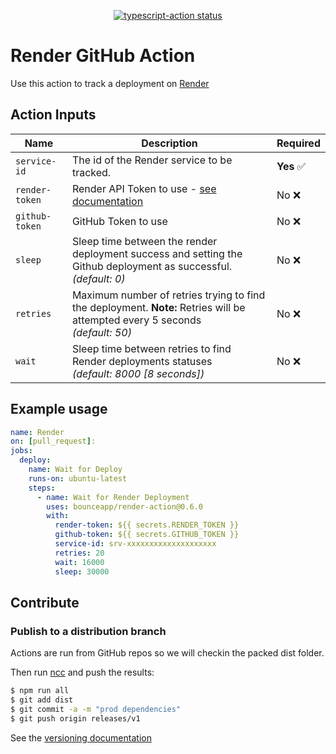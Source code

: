 <p align="center">
  <a href="https://github.com/Bounceapp/rendert-action/actions"><img alt="typescript-action status" src="https://github.com/Bounceapp/render-action/workflows/build/badge.svg"></a>
</p>

# Render GitHub Action

Use this action to track a deployment on [Render](https://render.com)

## Action Inputs

| Name | Description | Required |
| -----| ----------- | -------- |
| `service-id`   | The id of the Render service to be tracked. | **Yes** ✅ |
| `render-token` | Render API Token to use - [see documentation](https://render.com/docs/api#creating-an-api-key) | No ❌
| `github-token` | GitHub Token to use | No ❌
| `sleep`        | Sleep time between the render deployment success and setting the Github deployment as successful.<br/>*(default: 0)* | No ❌
| `retries`      | Maximum number of retries trying to find the deployment. **Note:** Retries will be attempted every 5 seconds</br>*(default: 50)* | No ❌
| `wait`         | Sleep time between retries to find Render deployments statuses<br/>*(default: 8000 [8 seconds])* | No ❌

## Example usage

```yaml
name: Render
on: [pull_request]:
jobs:
  deploy:
    name: Wait for Deploy
    runs-on: ubuntu-latest
    steps:
      - name: Wait for Render Deployment
        uses: bounceapp/render-action@0.6.0
        with:
          render-token: ${{ secrets.RENDER_TOKEN }}
          github-token: ${{ secrets.GITHUB_TOKEN }}
          service-id: srv-xxxxxxxxxxxxxxxxxxxx
          retries: 20
          wait: 16000
          sleep: 30000
```

## Contribute

### Publish to a distribution branch

Actions are run from GitHub repos so we will checkin the packed dist folder.

Then run [ncc](https://github.com/zeit/ncc) and push the results:

```bash
$ npm run all
$ git add dist
$ git commit -a -m "prod dependencies"
$ git push origin releases/v1
```

See the [versioning documentation](https://github.com/actions/toolkit/blob/master/docs/action-versioning.md)
